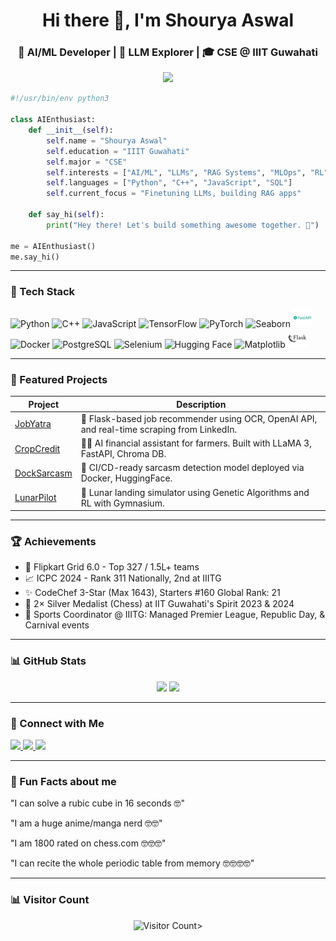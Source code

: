 <h1 align="center">Hi there 👋, I'm Shourya Aswal</h1>
<h3 align="center">🚀 AI/ML Developer | 🧠 LLM Explorer | 🎓 CSE @ IIIT Guwahati</h3>

<p align="center">
  <img src="https://media.giphy.com/media/2IudUHdI075HL02Pkk/giphy.gif" height="200"/>
</p>

```python
#!/usr/bin/env python3

class AIEnthusiast:
    def __init__(self):
        self.name = "Shourya Aswal"
        self.education = "IIIT Guwahati"
        self.major = "CSE"
        self.interests = ["AI/ML", "LLMs", "RAG Systems", "MLOps", "RL"]
        self.languages = ["Python", "C++", "JavaScript", "SQL"]
        self.current_focus = "Finetuning LLMs, building RAG apps"

    def say_hi(self):
        print("Hey there! Let's build something awesome together. 🚀")

me = AIEnthusiast()
me.say_hi()
```

---

### 🧠 Tech Stack
<div align="left">
<img src="https://cdn.jsdelivr.net/gh/devicons/devicon/icons/python/python-original.svg" height="30" alt="Python"/>
<img src="https://cdn.jsdelivr.net/gh/devicons/devicon/icons/cplusplus/cplusplus-original.svg" height="30" alt="C++"/>
<img src="https://cdn.jsdelivr.net/gh/devicons/devicon/icons/javascript/javascript-original.svg" height="30" alt="JavaScript"/>
<img src="https://cdn.jsdelivr.net/gh/devicons/devicon/icons/tensorflow/tensorflow-original.svg" height="30" alt="TensorFlow"/>
<img src="https://cdn.jsdelivr.net/gh/devicons/devicon/icons/pytorch/pytorch-original.svg" height="30" alt="PyTorch"/> 
<img src="https://seaborn.pydata.org/_static/logo-mark-lightbg.svg" height="30" alt="Seaborn"/> 
<img src="https://raw.githubusercontent.com/devicons/devicon/master/icons/fastapi/fastapi-original-wordmark.svg" height="30" alt="FastAPI"/>
<img src="https://cdn.jsdelivr.net/gh/devicons/devicon/icons/docker/docker-original.svg" height="30" alt="Docker"/>
<img src="https://cdn.jsdelivr.net/gh/devicons/devicon/icons/postgresql/postgresql-original.svg" height="30" alt="PostgreSQL"/>
<img src="https://cdn.jsdelivr.net/gh/devicons/devicon/icons/selenium/selenium-original.svg" height="30" alt="Selenium"/>
<img src="https://huggingface.co/datasets/huggingface/brand-assets/resolve/main/hf-logo.svg" height="30" alt="Hugging Face"/>
<img src="https://matplotlib.org/stable/_static/logo_light.svg" height="30" alt="Matplotlib"/> 
<img src="https://raw.githubusercontent.com/devicons/devicon/master/icons/flask/flask-original-wordmark.svg" height="30" alt="Flask"/>

</div>


---

### 🚀 Featured Projects

| Project | Description |
|--------|-------------|
| [JobYatra](https://github.com/ShouryaAswal/JobYatra) | 🔹 Flask-based job recommender using OCR, OpenAI API, and real-time scraping from LinkedIn. |
| [CropCredit](https://github.com/ShouryaAswal/CropCredit) | 👨‍🌾 AI financial assistant for farmers. Built with LLaMA 3, FastAPI, Chroma DB. |
| [DockSarcasm](https://github.com/ShouryaAswal/DockSarcasm) | 🤖 CI/CD-ready sarcasm detection model deployed via Docker, HuggingFace. |
| [LunarPilot](https://github.com/ShouryaAswal/LunarPilot) | 🌌 Lunar landing simulator using Genetic Algorithms and RL with Gymnasium. |

---

### 🏆 Achievements

- 🥇 Flipkart Grid 6.0 - Top 327 / 1.5L+ teams
- 📈 ICPC 2024 - Rank 311 Nationally, 2nd at IIITG
- ✨ CodeChef 3-Star (Max 1643), Starters #160 Global Rank: 21
- 🏅 2× Silver Medalist (Chess) at IIT Guwahati's Spirit 2023 & 2024
- 🏃 Sports Coordinator @ IIITG: Managed Premier League, Republic Day, & Carnival events

---

### 📊 GitHub Stats
<div align="center">
  <img src="https://github-readme-stats.vercel.app/api?username=ShouryaAswal&show_icons=true&theme=tokyonight" />
  <img src="https://github-readme-streak-stats.herokuapp.com?user=ShouryaAswal&theme=tokyonight" />
</div>

---

### 📩 Connect with Me
<div align="left">
  <a href="mailto:shouryaaswal@hotmail.com">
    <img src="https://img.shields.io/static/v1?message=Email&logo=microsoft-outlook&label=&color=0078D4&logoColor=white&labelColor=&style=for-the-badge" height="35"/>
  </a>
  <a href="https://www.linkedin.com/in/shourya-aswal/](https://www.linkedin.com/in/shourya-aswal-bbb475288/">
    <img src="https://img.shields.io/static/v1?message=LinkedIn&logo=linkedin&label=&color=0077B5&logoColor=white&labelColor=&style=for-the-badge" height="35"/>
  </a>
  <a href="https://github.com/ShouryaAswal">
    <img src="https://img.shields.io/static/v1?message=GitHub&logo=github&label=&color=181717&logoColor=white&labelColor=&style=for-the-badge" height="35"/>
  </a>
</div>

---

### 📅 Fun Facts about me

"I can solve a rubic cube in 16 seconds 🤓"
 
"I am a huge anime/manga nerd 🤓🤓"
 
"I am 1800 rated on chess.com 🤓🤓🤓"
 
"I can recite the whole periodic table from memory 🤓🤓🤓🤓"

---

### 📊 Visitor Count

<div align="center">
  <img src="https://profile-counter.glitch.me/ShouryaAswal/count.svg" alt="Visitor Count"/>>
</div>

